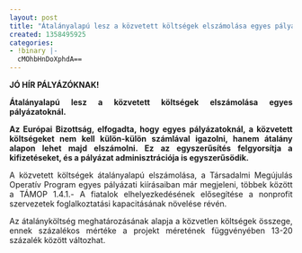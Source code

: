 ```yaml
---
layout: post
title: "Átalányalapú lesz a közvetett költségek elszámolása egyes pályázatoknál."
created: 1358495925
categories:
- !binary |-
  cMOhbHnDoXphdA==
---
```

<p style="text-align: justify;"><strong>JÓ HÍR PÁLYÁZÓKNAK!&nbsp;</strong></p><p style="text-align: justify;"><strong>Átalányalapú lesz a közvetett költségek elszámolása egyes pályázatoknál.</strong></p><p style="text-align: justify;"><strong>Az Európai Bizottság, elfogadta, hogy egyes pályázatoknál, a közvetett költségeket nem kell külön-külön számlával igazolni, hanem átalány alapon lehet majd elszámolni. Ez az egyszerűsítés felgyorsítja a kifizetéseket, és a pályázat adminisztrációja is egyszerűsödik.</strong></p><p style="text-align: justify;">A közvetett költségek átalányalapú elszámolása, a Társadalmi Megújulás Operatív Program egyes pályázati kiírásaiban már megjeleni, többek között a TÁMOP 1.4.1.- A fiatalok elhelyezkedésének elősegítése a nonprofit szervezetek foglalkoztatási kapacitásának növelése révén.</p><p style="text-align: justify;">Az átalányköltség meghatározásának alapja a közvetlen költségek összege, ennek százalékos mértéke a projekt méretének függvényében 13-20 százalék között változhat.</p>
